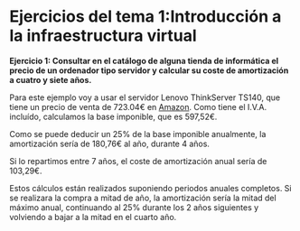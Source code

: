 # Ejercicios del tema 1:Introducción a la infraestructura virtual

**Ejercicio 1: Consultar en el catálogo de alguna tienda de informática el precio de un ordenador tipo servidor y calcular su coste de amortización a cuatro y siete años.**

Para este ejemplo voy a usar el servidor Lenovo ThinkServer TS140, que tiene un precio de venta de 723.04€ en [Amazon](https://www.amazon.es/Lenovo-ThinkServer-TS140-procesadores-E3-1226V3/dp/B00SSR7H30/ref=sr_1_15?ie=UTF8&qid=1475683161&sr=8-15&keywords=servidor). Como tiene el I.V.A. incluído, calculamos la base imponible, que es 597,52€.

Como se puede deducir un 25% de la base imponible anualmente, la amortización sería de 180,76€ al año, durante 4 años.

Si lo repartimos entre 7 años, el coste de amortización anual sería de 103,29€.

Estos cálculos están realizados suponiendo periodos anuales completos. Si se realizara la compra a mitad de año, la amortización sería la mitad del máximo anual, continuando al 25% durante los 2 años siguientes y volviendo a bajar a la mitad en el cuarto año.


